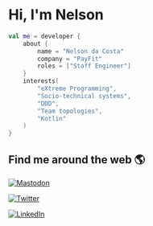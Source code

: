 # Hi, I'm Nelson

```kotlin
val me = developer {
    about {
        name = "Nelson da Costa"
        company = "PayFit"
        roles = ["Staff Engineer"]
    }
    interests(
        "eXtreme Programming",
        "Socio-technical systems",
        "DDD",
        "Team topologies",
        "Kotlin"
    )
}
```

## Find me around the web 🌎

<a href="https://mastodon.social/@baruica"><img src="https://img.shields.io/mastodon/follow/109256462644307669?domain=https%3A%2F%2Fmastodon.social&style=social" alt="Mastodon"></a>

<a href="https://twitter.com/baruica"><img src="https://img.shields.io/twitter/follow/baruica?label=Twitter&style=social" alt="Twitter"></a>

<a href="https://www.linkedin.com/in/nelson-da-costa-1a411b53"><img src="https://img.shields.io/badge/LinkedIn--_.svg?style=social&logo=linkedin" alt="LinkedIn"></a>
